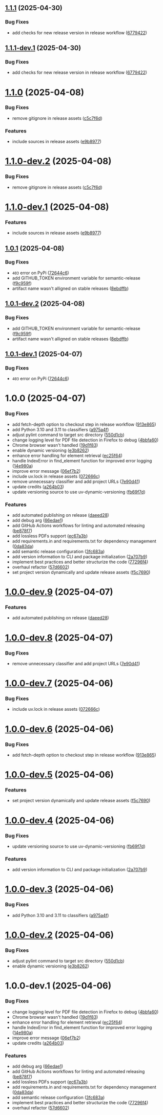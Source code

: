 ## [1.1.1](https://github.com/Flying-Bunny-Devs/Onedrive-Private-PDF-Downloader/compare/v1.1.0...v1.1.1) (2025-04-30)


### Bug Fixes

* add checks for new release version in release workflow ([6779422](https://github.com/Flying-Bunny-Devs/Onedrive-Private-PDF-Downloader/commit/67794227bf5dd2c690676f0a07b7fb2cafb231ef))

## [1.1.1-dev.1](https://github.com/Flying-Bunny-Devs/Onedrive-Private-PDF-Downloader/compare/v1.1.0...v1.1.1-dev.1) (2025-04-30)


### Bug Fixes

* add checks for new release version in release workflow ([6779422](https://github.com/Flying-Bunny-Devs/Onedrive-Private-PDF-Downloader/commit/67794227bf5dd2c690676f0a07b7fb2cafb231ef))

# [1.1.0](https://github.com/Flying-Bunny-Devs/Onedrive-Private-PDF-Downloader/compare/v1.0.1...v1.1.0) (2025-04-08)


### Bug Fixes

* remove gitignore in release assets ([c5c7f6d](https://github.com/Flying-Bunny-Devs/Onedrive-Private-PDF-Downloader/commit/c5c7f6db4ae65ee2a8bea19b91d1736ebf60d719))


### Features

* include sources in release assets ([e9b8977](https://github.com/Flying-Bunny-Devs/Onedrive-Private-PDF-Downloader/commit/e9b8977c79244cbd35452f207d5017ec0980becb))

# [1.1.0-dev.2](https://github.com/Flying-Bunny-Devs/Onedrive-Private-PDF-Downloader/compare/v1.1.0-dev.1...v1.1.0-dev.2) (2025-04-08)


### Bug Fixes

* remove gitignore in release assets ([c5c7f6d](https://github.com/Flying-Bunny-Devs/Onedrive-Private-PDF-Downloader/commit/c5c7f6db4ae65ee2a8bea19b91d1736ebf60d719))

# [1.1.0-dev.1](https://github.com/Flying-Bunny-Devs/Onedrive-Private-PDF-Downloader/compare/v1.0.1...v1.1.0-dev.1) (2025-04-08)


### Features

* include sources in release assets ([e9b8977](https://github.com/Flying-Bunny-Devs/Onedrive-Private-PDF-Downloader/commit/e9b8977c79244cbd35452f207d5017ec0980becb))

## [1.0.1](https://github.com/Flying-Bunny-Devs/Onedrive-Private-PDF-Downloader/compare/v1.0.0...v1.0.1) (2025-04-08)


### Bug Fixes

* `403` error on PyPi ([72644c6](https://github.com/Flying-Bunny-Devs/Onedrive-Private-PDF-Downloader/commit/72644c6fd3028710310c81a3921e332246ffb254))
* add GITHUB_TOKEN environment variable for semantic-release ([f9c959f](https://github.com/Flying-Bunny-Devs/Onedrive-Private-PDF-Downloader/commit/f9c959f0844503be8e8c3834cceadeac00afc4bb))
* artifact name wasn't alligned on stable releases ([8ebdffb](https://github.com/Flying-Bunny-Devs/Onedrive-Private-PDF-Downloader/commit/8ebdffb3ff5e71d2beaadc51571d8dbe4f107315))

## [1.0.1-dev.2](https://github.com/Flying-Bunny-Devs/Onedrive-Private-PDF-Downloader/compare/v1.0.1-dev.1...v1.0.1-dev.2) (2025-04-08)


### Bug Fixes

* add GITHUB_TOKEN environment variable for semantic-release ([f9c959f](https://github.com/Flying-Bunny-Devs/Onedrive-Private-PDF-Downloader/commit/f9c959f0844503be8e8c3834cceadeac00afc4bb))
* artifact name wasn't alligned on stable releases ([8ebdffb](https://github.com/Flying-Bunny-Devs/Onedrive-Private-PDF-Downloader/commit/8ebdffb3ff5e71d2beaadc51571d8dbe4f107315))

## [1.0.1-dev.1](https://github.com/Flying-Bunny-Devs/Onedrive-Private-PDF-Downloader/compare/v1.0.0...v1.0.1-dev.1) (2025-04-07)


### Bug Fixes

* `403` error on PyPi ([72644c6](https://github.com/Flying-Bunny-Devs/Onedrive-Private-PDF-Downloader/commit/72644c6fd3028710310c81a3921e332246ffb254))

# 1.0.0 (2025-04-07)


### Bug Fixes

* add fetch-depth option to checkout step in release workflow ([913e865](https://github.com/Flying-Bunny-Devs/Onedrive-Private-PDF-Downloader/commit/913e8653840c35e6f70630ae63899b28def8153f))
* add Python 3.10 and 3.11 to classifiers ([a975a4f](https://github.com/Flying-Bunny-Devs/Onedrive-Private-PDF-Downloader/commit/a975a4f194921316e8390ec7cfcc1f7c2e657bf4))
* adjust pylint command to target src directory ([550d1cb](https://github.com/Flying-Bunny-Devs/Onedrive-Private-PDF-Downloader/commit/550d1cb23536718aad954c975520070a533cac7d))
* change logging level for PDF file detection in Firefox to debug ([4bbfa60](https://github.com/Flying-Bunny-Devs/Onedrive-Private-PDF-Downloader/commit/4bbfa6076608850d65eb9a243af38b924444bcee))
* Chrome browser wasn't handled ([19d1f83](https://github.com/Flying-Bunny-Devs/Onedrive-Private-PDF-Downloader/commit/19d1f839dcd06bd6430ec3825fecc10544cc1e08))
* enable dynamic versioning ([e3b8262](https://github.com/Flying-Bunny-Devs/Onedrive-Private-PDF-Downloader/commit/e3b8262aa8d9a14024a8804d7c9767b118e40975))
* enhance error handling for element retrieval ([ec25f64](https://github.com/Flying-Bunny-Devs/Onedrive-Private-PDF-Downloader/commit/ec25f649d50c6cc0d97e1f1a9ec71d60b43d32c6))
* handle IndexError in find_element function for improved error logging ([14e980a](https://github.com/Flying-Bunny-Devs/Onedrive-Private-PDF-Downloader/commit/14e980a55b508a2f54aafe1b6e299323960462cd))
* improve error message ([06ef7b2](https://github.com/Flying-Bunny-Devs/Onedrive-Private-PDF-Downloader/commit/06ef7b220edc4b19b3b47cbae8f175ed118d99bb))
* include uv.lock in release assets ([072666c](https://github.com/Flying-Bunny-Devs/Onedrive-Private-PDF-Downloader/commit/072666c5819a950757168423359a064feef9d134))
* remove unnecessary classifier and add project URLs ([7e90d41](https://github.com/Flying-Bunny-Devs/Onedrive-Private-PDF-Downloader/commit/7e90d41487ff4e27ea574ecb7b0ac36a6deaf93f))
* update credits ([a264b03](https://github.com/Flying-Bunny-Devs/Onedrive-Private-PDF-Downloader/commit/a264b0372c60b2e6e9615225adf6532e040b8ebe))
* update versioning source to use uv-dynamic-versioning ([fb69f7d](https://github.com/Flying-Bunny-Devs/Onedrive-Private-PDF-Downloader/commit/fb69f7d57e1d23811cfff84aa404ecedfa051484))


### Features

* add automated publishing on release ([daeed28](https://github.com/Flying-Bunny-Devs/Onedrive-Private-PDF-Downloader/commit/daeed28be1f5fc3b60da00934ea250286cd6e502))
* add debug arg ([66edae1](https://github.com/Flying-Bunny-Devs/Onedrive-Private-PDF-Downloader/commit/66edae1aa3b5ce150425d243e7264743ee94f8ed))
* add GitHub Actions workflows for linting and automated releasing ([be878f7](https://github.com/Flying-Bunny-Devs/Onedrive-Private-PDF-Downloader/commit/be878f7cb5f75daff6ce48dfc99842e266fa1061))
* add lossless PDFs support ([ec67a3b](https://github.com/Flying-Bunny-Devs/Onedrive-Private-PDF-Downloader/commit/ec67a3be3d43d4c408d368cff55ef50828493901))
* add requirements.in and requirements.txt for dependency management ([0da83da](https://github.com/Flying-Bunny-Devs/Onedrive-Private-PDF-Downloader/commit/0da83da069543fded7f5585ca6799887858fccc3))
* add semantic release configuration ([3fc683a](https://github.com/Flying-Bunny-Devs/Onedrive-Private-PDF-Downloader/commit/3fc683ad27375da4a3082c79d928cb7c6b03b1d4))
* add version information to CLI and package initialization ([2a707b9](https://github.com/Flying-Bunny-Devs/Onedrive-Private-PDF-Downloader/commit/2a707b95c294a51957c9d397cd5c1192f042f52c))
* implement best practices and better structurize the code ([77296f4](https://github.com/Flying-Bunny-Devs/Onedrive-Private-PDF-Downloader/commit/77296f4acc15cf584ab7c1fe9732bc96bd1c4048))
* overhaul refactor ([57d6602](https://github.com/Flying-Bunny-Devs/Onedrive-Private-PDF-Downloader/commit/57d6602ff894cfe56f1f92109b49b8d122b5adf0))
* set project version dynamically and update release assets ([f5c7690](https://github.com/Flying-Bunny-Devs/Onedrive-Private-PDF-Downloader/commit/f5c76904b069c46f04556e1e2ef67682cbbddf67))

# [1.0.0-dev.9](https://github.com/Flying-Bunny-Devs/Onedrive-Private-PDF-Downloader/compare/v1.0.0-dev.8...v1.0.0-dev.9) (2025-04-07)


### Features

* add automated publishing on release ([daeed28](https://github.com/Flying-Bunny-Devs/Onedrive-Private-PDF-Downloader/commit/daeed28be1f5fc3b60da00934ea250286cd6e502))

# [1.0.0-dev.8](https://github.com/Flying-Bunny-Devs/Onedrive-Private-PDF-Downloader/compare/v1.0.0-dev.7...v1.0.0-dev.8) (2025-04-07)


### Bug Fixes

* remove unnecessary classifier and add project URLs ([7e90d41](https://github.com/Flying-Bunny-Devs/Onedrive-Private-PDF-Downloader/commit/7e90d41487ff4e27ea574ecb7b0ac36a6deaf93f))

# [1.0.0-dev.7](https://github.com/Flying-Bunny-Devs/Onedrive-Private-PDF-Downloader/compare/v1.0.0-dev.6...v1.0.0-dev.7) (2025-04-06)


### Bug Fixes

* include uv.lock in release assets ([072666c](https://github.com/Flying-Bunny-Devs/Onedrive-Private-PDF-Downloader/commit/072666c5819a950757168423359a064feef9d134))

# [1.0.0-dev.6](https://github.com/Flying-Bunny-Devs/Onedrive-Private-PDF-Downloader/compare/v1.0.0-dev.5...v1.0.0-dev.6) (2025-04-06)


### Bug Fixes

* add fetch-depth option to checkout step in release workflow ([913e865](https://github.com/Flying-Bunny-Devs/Onedrive-Private-PDF-Downloader/commit/913e8653840c35e6f70630ae63899b28def8153f))

# [1.0.0-dev.5](https://github.com/Flying-Bunny-Devs/Onedrive-Private-PDF-Downloader/compare/v1.0.0-dev.4...v1.0.0-dev.5) (2025-04-06)


### Features

* set project version dynamically and update release assets ([f5c7690](https://github.com/Flying-Bunny-Devs/Onedrive-Private-PDF-Downloader/commit/f5c76904b069c46f04556e1e2ef67682cbbddf67))

# [1.0.0-dev.4](https://github.com/Flying-Bunny-Devs/Onedrive-Private-PDF-Downloader/compare/v1.0.0-dev.3...v1.0.0-dev.4) (2025-04-06)


### Bug Fixes

* update versioning source to use uv-dynamic-versioning ([fb69f7d](https://github.com/Flying-Bunny-Devs/Onedrive-Private-PDF-Downloader/commit/fb69f7d57e1d23811cfff84aa404ecedfa051484))


### Features

* add version information to CLI and package initialization ([2a707b9](https://github.com/Flying-Bunny-Devs/Onedrive-Private-PDF-Downloader/commit/2a707b95c294a51957c9d397cd5c1192f042f52c))

# [1.0.0-dev.3](https://github.com/Flying-Bunny-Devs/Onedrive-Private-PDF-Downloader/compare/v1.0.0-dev.2...v1.0.0-dev.3) (2025-04-06)


### Bug Fixes

* add Python 3.10 and 3.11 to classifiers ([a975a4f](https://github.com/Flying-Bunny-Devs/Onedrive-Private-PDF-Downloader/commit/a975a4f194921316e8390ec7cfcc1f7c2e657bf4))

# [1.0.0-dev.2](https://github.com/Flying-Bunny-Devs/Onedrive-Private-PDF-Downloader/compare/v1.0.0-dev.1...v1.0.0-dev.2) (2025-04-06)


### Bug Fixes

* adjust pylint command to target src directory ([550d1cb](https://github.com/Flying-Bunny-Devs/Onedrive-Private-PDF-Downloader/commit/550d1cb23536718aad954c975520070a533cac7d))
* enable dynamic versioning ([e3b8262](https://github.com/Flying-Bunny-Devs/Onedrive-Private-PDF-Downloader/commit/e3b8262aa8d9a14024a8804d7c9767b118e40975))

# 1.0.0-dev.1 (2025-04-06)


### Bug Fixes

* change logging level for PDF file detection in Firefox to debug ([4bbfa60](https://github.com/Flying-Bunny-Devs/Onedrive-Private-PDF-Downloader/commit/4bbfa6076608850d65eb9a243af38b924444bcee))
* Chrome browser wasn't handled ([19d1f83](https://github.com/Flying-Bunny-Devs/Onedrive-Private-PDF-Downloader/commit/19d1f839dcd06bd6430ec3825fecc10544cc1e08))
* enhance error handling for element retrieval ([ec25f64](https://github.com/Flying-Bunny-Devs/Onedrive-Private-PDF-Downloader/commit/ec25f649d50c6cc0d97e1f1a9ec71d60b43d32c6))
* handle IndexError in find_element function for improved error logging ([14e980a](https://github.com/Flying-Bunny-Devs/Onedrive-Private-PDF-Downloader/commit/14e980a55b508a2f54aafe1b6e299323960462cd))
* improve error message ([06ef7b2](https://github.com/Flying-Bunny-Devs/Onedrive-Private-PDF-Downloader/commit/06ef7b220edc4b19b3b47cbae8f175ed118d99bb))
* update credits ([a264b03](https://github.com/Flying-Bunny-Devs/Onedrive-Private-PDF-Downloader/commit/a264b0372c60b2e6e9615225adf6532e040b8ebe))


### Features

* add debug arg ([66edae1](https://github.com/Flying-Bunny-Devs/Onedrive-Private-PDF-Downloader/commit/66edae1aa3b5ce150425d243e7264743ee94f8ed))
* add GitHub Actions workflows for linting and automated releasing ([be878f7](https://github.com/Flying-Bunny-Devs/Onedrive-Private-PDF-Downloader/commit/be878f7cb5f75daff6ce48dfc99842e266fa1061))
* add lossless PDFs support ([ec67a3b](https://github.com/Flying-Bunny-Devs/Onedrive-Private-PDF-Downloader/commit/ec67a3be3d43d4c408d368cff55ef50828493901))
* add requirements.in and requirements.txt for dependency management ([0da83da](https://github.com/Flying-Bunny-Devs/Onedrive-Private-PDF-Downloader/commit/0da83da069543fded7f5585ca6799887858fccc3))
* add semantic release configuration ([3fc683a](https://github.com/Flying-Bunny-Devs/Onedrive-Private-PDF-Downloader/commit/3fc683ad27375da4a3082c79d928cb7c6b03b1d4))
* implement best practices and better structurize the code ([77296f4](https://github.com/Flying-Bunny-Devs/Onedrive-Private-PDF-Downloader/commit/77296f4acc15cf584ab7c1fe9732bc96bd1c4048))
* overhaul refactor ([57d6602](https://github.com/Flying-Bunny-Devs/Onedrive-Private-PDF-Downloader/commit/57d6602ff894cfe56f1f92109b49b8d122b5adf0))
